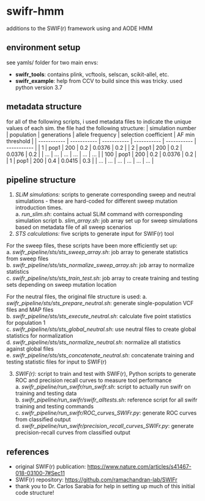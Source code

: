 # swifr-hmm
additions to the SWIF(r) framework using and AODE HMM

## environment setup 

see yamls/ folder for two main envs: 
- **swifr_tools**: contains plink, vcftools, selscan, scikit-allel, etc.
- **swifr_example**: help from CCV to build since this was tricky. used python version 3.7 

## metadata structure 
for all of the following scripts, i used metadata files to indicate the unique values of each sim. the file had the following structure: 
| simulation number | population | generations | allele frequency | selection coefficient | AF min threshold |
| ----------- | ----------- | ----------- | ----------- | ----------- | ----------- |
| 1  | pop1 | 200 | 0.2 | 0.0376 | 0.2 |
| 2  | pop1 | 200 | 0.2 | 0.0376 | 0.2 |
| ... | ... | ... | ... | ... | ... |
| 100 | pop1 | 200 | 0.2 | 0.0376 | 0.2 | 
| 1 | pop1 | 200 | 0.4 | 0.0415 | 0.3 | 
| ... | ... | ... | ... | ... | ... |

## pipeline structure  
1. _SLiM simulations:_ scripts to generate corresponding sweep and neutral simulations - these are hard-coded for different sweep mutation introduction times.  
   a. *run_slim.sh*: contains actual SLiM command with corresponding simulation script
   b. *slim_array.sh*: job array set up for sweep simulations based on metadata file of all sweep scenarios  
2. _STS calculations:_ five scripts to generate input for SWIF(r) tool  

For the sweep files, these scripts have been more efficiently set up:  
   a. *swifr_pipeline/sts/sts_sweep_array.sh*: job array to generate statistics from sweep files  
   b. *swifr_pipeline/sts/sts_normalize_sweep_array.sh*: job array to normalize statistics  
   c. *swifr_pipeline/sts/sts_train_test.sh*: job array to create training and testing sets depending on sweep mutation location  

For the neutral files, the original file structure is used: 
   a. *swifr_pipeline/sts/sts_prepare_neutral.sh*: generate single-population VCF files and MAP files  
   b. *swifr_pipeline/sts/sts_execute_neutral.sh*: calculate five point statistics for population 1   
   c. *swifr_pipeline/sts/sts_global_neutral.sh*: use neutral files to create global statistics for normalization  
   d. *swifr_pipeline/sts/sts_normalize_neutral.sh*: normalize all statistics against global files  
   e. *swifr_pipeline/sts/sts_concatenate_neutral.sh*: concatenate training and testing statistic files for input to SWIF(r)

3. _SWIF(r):_ script to train and test with SWIF(r), Python scripts to generate ROC and precision recall curves to measure tool performance   
   a. *swifr_pipeline/run_swifr/run_swifr.sh*: script to actually run swifr on training and testing data  
   b. *swifr_pipeline/run_swifr/swifr_alltests.sh*: reference script for all swifr training and testing commands  
   c. *swifr_pipeline/run_swifr/ROC_curves_SWIFr.py*: generate ROC curves from classified output  
   d. *swifr_pipeline/run_swifr/precision_recall_curves_SWIFr.py*: generate precision-recall curves from classified output  

## references  
- original SWIF(r) publication: https://www.nature.com/articles/s41467-018-03100-7#Sec11
- SWIF(r) repository: https://github.com/ramachandran-lab/SWIFr
- thank you to Dr. Carlos Sarabia for help in setting up much of this initial code structure!
 
